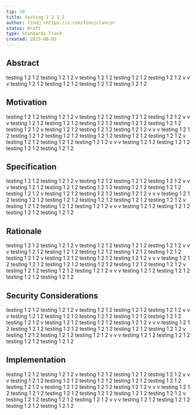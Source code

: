 ```yaml
---
tip: 10
title: testing 1 2 1 2 
author: finn🥛 <https://x.com/finnjclancy>
status: Draft
type: Standards Track
created: 2025-08-05
---
```


## Abstract

testing 1 2 1 2  testing 1 2 1 2  v testing 1 2 1 2  testing 1 2 1 2  testing 1 2 1 2  v v v testing 1 2 1 2  testing 1 2 1 2  testing 1 2 1 2  testing 1 2 1 2 

## Motivation

testing 1 2 1 2  testing 1 2 1 2  v testing 1 2 1 2  testing 1 2 1 2  testing 1 2 1 2  v v v testing 1 2 1 2  testing 1 2 1 2  testing 1 2 1 2  testing 1 2 1 2  testing 1 2 1 2  testing 1 2 1 2  v testing 1 2 1 2  testing 1 2 1 2  testing 1 2 1 2  v v v testing 1 2 1 2  testing 1 2 1 2  testing 1 2 1 2  testing 1 2 1 2 testing 1 2 1 2  testing 1 2 1 2  v testing 1 2 1 2  testing 1 2 1 2  testing 1 2 1 2  v v v testing 1 2 1 2  testing 1 2 1 2  testing 1 2 1 2  testing 1 2 1 2 

## Specification

testing 1 2 1 2  testing 1 2 1 2  v testing 1 2 1 2  testing 1 2 1 2  testing 1 2 1 2  v v v testing 1 2 1 2  testing 1 2 1 2  testing 1 2 1 2  testing 1 2 1 2  testing 1 2 1 2  testing 1 2 1 2  v testing 1 2 1 2  testing 1 2 1 2  testing 1 2 1 2  v v v testing 1 2 1 2  testing 1 2 1 2  testing 1 2 1 2  testing 1 2 1 2 testing 1 2 1 2  testing 1 2 1 2  v testing 1 2 1 2  testing 1 2 1 2  testing 1 2 1 2  v v v testing 1 2 1 2  testing 1 2 1 2  testing 1 2 1 2  testing 1 2 1 2 

## Rationale

testing 1 2 1 2  testing 1 2 1 2  v testing 1 2 1 2  testing 1 2 1 2  testing 1 2 1 2  v v v testing 1 2 1 2  testing 1 2 1 2  testing 1 2 1 2  testing 1 2 1 2  testing 1 2 1 2  testing 1 2 1 2  v testing 1 2 1 2  testing 1 2 1 2  testing 1 2 1 2  v v v testing 1 2 1 2  testing 1 2 1 2  testing 1 2 1 2  testing 1 2 1 2 testing 1 2 1 2  testing 1 2 1 2  v testing 1 2 1 2  testing 1 2 1 2  testing 1 2 1 2  v v v testing 1 2 1 2  testing 1 2 1 2  testing 1 2 1 2  testing 1 2 1 2 

## Security Considerations

testing 1 2 1 2  testing 1 2 1 2  v testing 1 2 1 2  testing 1 2 1 2  testing 1 2 1 2  v v v testing 1 2 1 2  testing 1 2 1 2  testing 1 2 1 2  testing 1 2 1 2  testing 1 2 1 2  testing 1 2 1 2  v testing 1 2 1 2  testing 1 2 1 2  testing 1 2 1 2  v v v testing 1 2 1 2  testing 1 2 1 2  testing 1 2 1 2  testing 1 2 1 2 testing 1 2 1 2  testing 1 2 1 2  v testing 1 2 1 2  testing 1 2 1 2  testing 1 2 1 2  v v v testing 1 2 1 2  testing 1 2 1 2  testing 1 2 1 2  testing 1 2 1 2 

## Implementation

testing 1 2 1 2  testing 1 2 1 2  v testing 1 2 1 2  testing 1 2 1 2  testing 1 2 1 2  v v v testing 1 2 1 2  testing 1 2 1 2  testing 1 2 1 2  testing 1 2 1 2  testing 1 2 1 2  testing 1 2 1 2  v testing 1 2 1 2  testing 1 2 1 2  testing 1 2 1 2  v v v testing 1 2 1 2  testing 1 2 1 2  testing 1 2 1 2  testing 1 2 1 2 testing 1 2 1 2  testing 1 2 1 2  v testing 1 2 1 2  testing 1 2 1 2  testing 1 2 1 2  v v v testing 1 2 1 2  testing 1 2 1 2  testing 1 2 1 2  testing 1 2 1 2